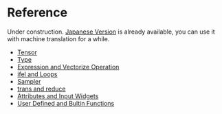 # Reference

Under construction.
[Japanese Version](../../ja/Reference/README.md) is already available, you can use it with machine translation for a while. 

- [Tensor](Tensor.md)
- [Type](Type.md)
- [Expression and Vectorize Operation](Expression.md)
- [ifel and Loops](IfelLoop.md)
- [Sampler](Sampler.md)
- [trans and reduce](TransReduce.md)
- [Attributes and Input Widgets](AttrWidget.md)
- [User Defined and Bultin Functions](BuiltinFunctions.md)